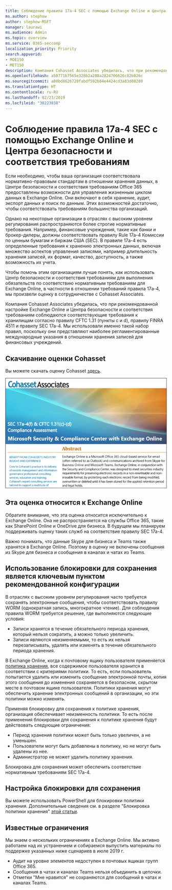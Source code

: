 ```yaml
---
title: Соблюдение правила 17a-4 SEC с помощью Exchange Online и Центра безопасности и соответствия требованиям
ms.author: stephow
author: stephow-MSFT
manager: laurawi
ms.audience: Admin
ms.topic: overview
ms.service: O365-seccomp
localization_priority: Priority
search.appverid:
- MOE150
- MET150
description: Компания Cohasset Associates убедилась, что при рекомендованной настройке Exchange Online и Центра безопасности и соответствия требованиям соблюдаются соответствующие требования к хранилищам согласно правилу CFTC 1.31 (пункты c и d), правилу FINRA 4511 и правилу SEC 17a-4. Вы можете скачать данную оценку.
ms.openlocfilehash: a50771b7565e328b2a288a2824706626c82b026c
ms.sourcegitcommit: a80bd8626720fabdf592b84e4424cd3a83d08280
ms.translationtype: HT
ms.contentlocale: ru-RU
ms.lasthandoff: 02/23/2019
ms.locfileid: "30223038"
---
```

# <a name="use-exchange-online-and-the-security--compliance-center-to-comply-with-sec-rule-17a-4"></a>Соблюдение правила 17a-4 SEC с помощью Exchange Online и Центра безопасности и соответствия требованиям

Если необходимо, чтобы ваша организация соответствовала нормативно-правовым стандартам в отношении хранения данных, в Центре безопасности и соответствия требованиям Office 365 предоставлены возможности для управления жизненным циклом данных в Exchange Online. Они включают в себя хранение, аудит, экспорт данных и поиск по данным. Этих возможностей достаточно, чтобы соответствовать требованиям большинства организаций.

Однако на некоторые организации в отраслях с высоким уровнем регулирования распространяются более строгие нормативные требования. Например, финансовые учреждения, такие как банки и брокер-дилеры, должны соответствовать правилу Rule 17a-4 Комиссии по ценным бумагам и биржам США (SEC). В правиле 17a-4 есть определенные требования к хранению электронных данных, включая множество аспектов управления записями, например длительность хранения записей, их формат, качество, доступность, а также возможность их учета.

Чтобы помочь этим организациям лучше понять, как использовать Центр безопасности и соответствия требованиям для выполнения обязательств по соответствию нормативным требованиям для Exchange Online, в частности в отношении требований правила 17a-4, мы произвели оценку в сотрудничестве с Cohasset Associates.

Компания Cohasset Associates убедилась, что при рекомендованной настройке Exchange Online и Центра безопасности и соответствия требованиям соблюдаются соответствующие требования к хранилищам согласно правилу CFTC 1.31 (пункты c и d), правилу FINRA 4511 и правилу SEC 17a-4. Мы использовали именно такой набор правил, поскольку они представляют наиболее регламентированные международные указания в отношении хранения записей для финансовых учреждений.

## <a name="download-the-cohasset-assessment"></a>Скачивание оценки Cohasset

Вы можете скачать оценку Cohasset [здесь](https://servicetrust.microsoft.com/ViewPage/TrustDocuments?command=Download&downloadType=Document&downloadId=9fa8349d-a0c9-47d9-93ad-472aa0fa44ec&docTab=6d000410-c9e9-11e7-9a91-892aae8839ad_FAQ_and_White_Papers).

![Титульная страница доступной для загрузки оценки Cohasset Associates](media/cohasset-associates-assessment.png)

## <a name="this-assessment-is-specific-to-exchange-online"></a>Эта оценка относится к Exchange Online

Обратите внимание, что эта оценка относится исключительно к Exchange Online. Она не распространяется на службы Office 365, такие как SharePoint Online и OneDrive для бизнеса. В будущем мы планируем поддерживать оценку таких служб на соответствие правилу SEC 17a-4.

Важно понимать, что данные Skype для бизнеса и Teams также хранятся в Exchange Online. Поэтому в оценку не включены сообщения из Skype для бизнеса и сообщения в каналах и чатах из Teams.

## <a name="using-preservation-lock-is-key-to-the-recommended-configuration"></a>Использование блокировки для сохранения является ключевым пунктом рекомендованной конфигурации

В отраслях с высоким уровнем регулирования часто требуется сохранять электронные сообщения, чтобы соответствовать правилу WORM (однократная запись, многократное чтение). Для соблюдения правила WORM требуется решение, где выполняются следующие условия:

- Записи хранятся в течение обязательного периода хранения, который нельзя сократить, а можно только увеличить.
- Записи являются неизменяемыми, то есть их нельзя перезаписывать, удалять или изменять в течение обязательного периода хранения.

В Exchange Online, когда к почтовому ящику пользователя применяется [политика хранения](retention-policies.md), все содержимое пользователя хранится в соответствии с критериями политики. То есть, если пользователь попытается удалить или изменить сообщение электронной почты, копия этого сообщения до изменения сохраняется в безопасном, скрытом месте в почтовом ящике пользователя. Политики хранения могут обеспечить хранение электронных сообщений в организации, но эти политики можно изменять.

Применяя блокировку для сохранения к политике хранения, организация обеспечивает неизменность политики. То есть после применения блокировки для сохранения к политике хранения будут действовать следующие ограничения:

- Период хранения политики может быть только увеличен, а не уменьшен.
- Пользователи могут быть добавлены в политику, но не могут быть удалены из нее.
- Администратор не может удалить политику хранения.

Блокировка для сохранения может обеспечить соответствие нормативным требованиям SEC 17a-4.

## <a name="how-to-set-up-preservation-lock"></a>Настройка блокировки для сохранения

Вы можете использовать PowerShell для блокировки политики хранения. Дополнительные сведения см. в разделе "Блокировка политики хранения" [этой статьи](retention-policies.md#locking-a-retention-policy).

## <a name="known-limitations"></a>Известные ограничения

Мы знаем о нескольких ограничениях в Exchange Online. Мы активно работаем над их устранением и собираемся выпустить материалы по поддержке указанных ниже сценариев в июле 2019 г.

- Аудит на уровне элементов недоступен в почтовых ящиках групп Office 365.
- Сообщения в чатах и каналах Teams нельзя объединить в цепочки.
- Отметки "Мне нравится" не сохраняются для сообщений в чатах и каналах Teams.
